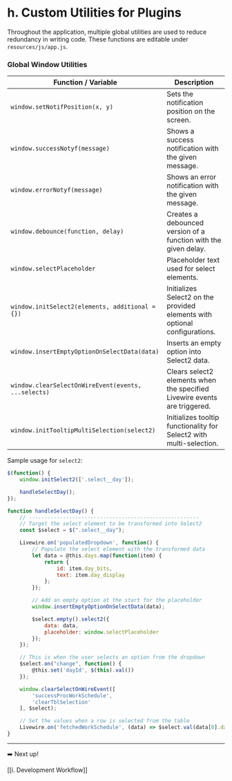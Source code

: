 # h. Custom Utilities for Plugins

Throughout the application, multiple global utilities are used to reduce redundancy in writing code. These functions are editable under `resources/js/app.js`.

### Global Window Utilities

| Function / Variable                                 | Description                                                                |
| --------------------------------------------------- | -------------------------------------------------------------------------- |
| `window.setNotifPosition(x, y)`                     | Sets the notification position on the screen.                              |
| `window.successNotyf(message)`                      | Shows a success notification with the given message.                       |
| `window.errorNotyf(message)`                        | Shows an error notification with the given message.                        |
| `window.debounce(function, delay)`                  | Creates a debounced version of a function with the given delay.            |
| `window.selectPlaceholder`                          | Placeholder text used for select elements.                                 |
| `window.initSelect2(elements, additional = {})`     | Initializes Select2 on the provided elements with optional configurations. |
| `window.insertEmptyOptionOnSelectData(data)`        | Inserts an empty option into Select2 data.                                 |
| `window.clearSelectOnWireEvent(events, ...selects)` | Clears select2 elements when the specified Livewire events are triggered.  |
| `window.initTooltipMultiSelection(select2)`         | Initializes tooltip functionality for Select2 with multi-selection.        |

Sample usage for `select2`:

```js
$(function() {
	window.initSelect2(['.select__day']);

	handleSelectDay();
});

function handleSelectDay() {
	// -------------------------------------------------------
	// Target the select element to be transformed into Select2
	const $select = $(".select__day");

	Livewire.on('populatedDropdown', function() {
		// Populate the select element with the transformed data
		let data = @this.days.map(function(item) {
			return {
				id: item.day_bits,
				text: item.day_display
			};
		});

		// Add an empty option at the start for the placeholder
		window.insertEmptyOptionOnSelectData(data);

		$select.empty().select2({
			data: data,
			placeholder: window.selectPlaceholder
		});
	});

	// This is when the user selects an option from the dropdown
	$select.on("change", function() {
		@this.set('dayId', $(this).val())
	});

	window.clearSelectOnWireEvent([
		'successProcWorkSchedule',
		'clearTblSelection'
	], $select);

	// Set the values when a row is selected from the table
	Livewire.on('fetchedWorkSchedule', (data) => $select.val(data[0].day_bits).trigger('change'));
}
```

---

➡️ Next up!

[[i. Development Workflow]]